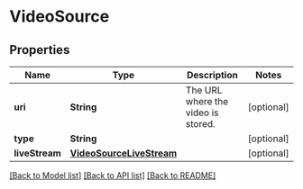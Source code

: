 # VideoSource

## Properties
Name | Type | Description | Notes
------------ | ------------- | ------------- | -------------
**uri** | **String** | The URL where the video is stored. | [optional] 
**type** | **String** |  | [optional] 
**liveStream** | [**VideoSourceLiveStream**](VideoSourceLiveStream.md) |  | [optional] 

[[Back to Model list]](../README.md#documentation-for-models) [[Back to API list]](../README.md#documentation-for-api-endpoints) [[Back to README]](../README.md)


